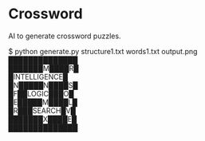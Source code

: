 # Crossword

AI to generate crossword puzzles.

$ python generate.py structure1.txt words1.txt output.png  
██████████████  
███████M████R█  
█INTELLIGENCE█  
█N█████N████S█  
█F██LOGIC███O█  
█E█████M████L█  
█R███SEARCH█V█  
███████X████E█  
██████████████  

